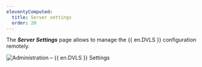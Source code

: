 ```yaml
---
eleventyComputed:
  title: Server settings
  order: 20
---
```

The ***Server Settings*** page allows to manage the {{ en.DVLS }} configuration remotely.

![Administration – {{ en.DVLS }} Settings](https://cdnweb.devolutions.net/docs/en/server/ServerOp8034.png)
